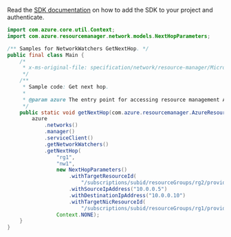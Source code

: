 Read the [SDK documentation](https://github.com/Azure/azure-sdk-for-java/blob/azure-resourcemanager_2.12.0/sdk/resourcemanager/azure-resourcemanager/README.md) on how to add the SDK to your project and authenticate.

```java
import com.azure.core.util.Context;
import com.azure.resourcemanager.network.models.NextHopParameters;

/** Samples for NetworkWatchers GetNextHop. */
public final class Main {
    /*
     * x-ms-original-file: specification/network/resource-manager/Microsoft.Network/stable/2021-05-01/examples/NetworkWatcherNextHopGet.json
     */
    /**
     * Sample code: Get next hop.
     *
     * @param azure The entry point for accessing resource management APIs in Azure.
     */
    public static void getNextHop(com.azure.resourcemanager.AzureResourceManager azure) {
        azure
            .networks()
            .manager()
            .serviceClient()
            .getNetworkWatchers()
            .getNextHop(
                "rg1",
                "nw1",
                new NextHopParameters()
                    .withTargetResourceId(
                        "/subscriptions/subid/resourceGroups/rg2/providers/Microsoft.Compute/virtualMachines/vm1")
                    .withSourceIpAddress("10.0.0.5")
                    .withDestinationIpAddress("10.0.0.10")
                    .withTargetNicResourceId(
                        "/subscriptions/subid/resourceGroups/rg1/providers/Microsoft.Network/networkInterfaces/nic1"),
                Context.NONE);
    }
}
```
